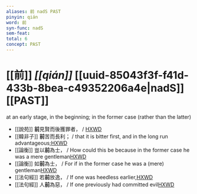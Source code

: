 ```yaml
---
aliases: 前 nadS PAST
pinyin: qián
word: 前
syn-func: nadS
sem-feat: 
total: 6
concept: PAST 
---
```

# [[前]] *[[qián]]*  [[uuid-85043f3f-f41d-433b-8bea-c49352206a4e|nadS]] [[PAST]]
at an early stage, in the beginning; in the former case (rather than the latter)
 - [[說苑]] **前**見賢而後獲罪者， / [HXWD](https://hxwd.org/textview.html?location=CH1a0907_CHANT_017-4a.25)
 - [[韓非子]] **前**苦而長利； / that it is bitter first, and in the long run advantageous;[HXWD](https://hxwd.org/textview.html?location=KR3c0005_tls_046-19a.8)
 - [[論衡]] 豈以**前**為士， / How could this be because in the former case he was a mere gentleman[HXWD](https://hxwd.org/textview.html?location=KR3j0080_tls_028-55a.6)
 - [[論衡]] 如**前**為士， / For if in the former case he was a (mere) gentleman[HXWD](https://hxwd.org/textview.html?location=KR3j0080_tls_028-55a.8)
 - [[法句經]] 若**前**放逸， / If one was heedless earlier,[HXWD](https://hxwd.org/textview.html?location=KR6b0067_T_001-0562c.44)
 - [[法句經]] 人**前**為惡， / If one previously had committed evil[HXWD](https://hxwd.org/textview.html?location=KR6b0067_T_001-0562c.56)